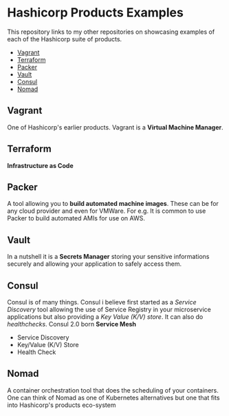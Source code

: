 # Hashicorp Products Examples

This repository links to my other repositories on showcasing examples of each of the Hashicorp suite of products.

* [Vagrant](#vagrant)
* [Terraform](#terraform)
* [Packer](#packer)
* [Vault](#vault)
* [Consul](#consul)
* [Nomad](#nomad)

## <a name="vagrant"></a>Vagrant

One of Hashicorp's earlier products. Vagrant is a __Virtual Machine Manager__. 

## <a name="terraform"></a>Terraform

__Infrastructure as Code__

## <a name="packer"></a>Packer

A tool allowing you to __build automated machine images__. These can be for any cloud provider and even for VMWare. For e.g. It is common to use Packer to build automated AMIs for use on AWS.

## <a name="vault"></a>Vault

In a nutshell it is a __Secrets Manager__ storing your sensitive informations securely and allowing your application to safely access them.

## <a name="consul"></a>Consul

Consul is of many things. Consul i believe first started as a _Service Discovery_ tool allowing the use of Service Registry in your microservice applications but also providing a _Key Value (K/V) store_. It can also do _healthchecks_. Consul 2.0 born __Service Mesh__

- Service Discovery
- Key/Value (K/V) Store
- Health Check

## <a name="nomad"></a>Nomad

A container orchestration tool that does the scheduling of your containers. One can think of Nomad as one of Kubernetes alternatives but one that fits into Hashicorp's products eco-system
